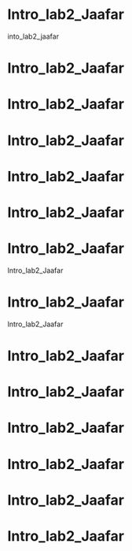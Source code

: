 # Intro_lab2_Jaafar
into_lab2_jaafar
# Intro_lab2_Jaafar
# Intro_lab2_Jaafar
# Intro_lab2_Jaafar
# Intro_lab2_Jaafar
# Intro_lab2_Jaafar
# Intro_lab2_Jaafar
 Intro_lab2_Jaafar
# Intro_lab2_Jaafar
Intro_lab2_Jaafar
# Intro_lab2_Jaafar
# Intro_lab2_Jaafar
# Intro_lab2_Jaafar
# Intro_lab2_Jaafar
# Intro_lab2_Jaafar
# Intro_lab2_Jaafar
